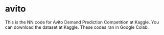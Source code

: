 # avito
This is the NN code for Avito Demand Prediction Competition at Kaggle. You can download the dataset at Kaggle. These codes ran in Google Colab. 

